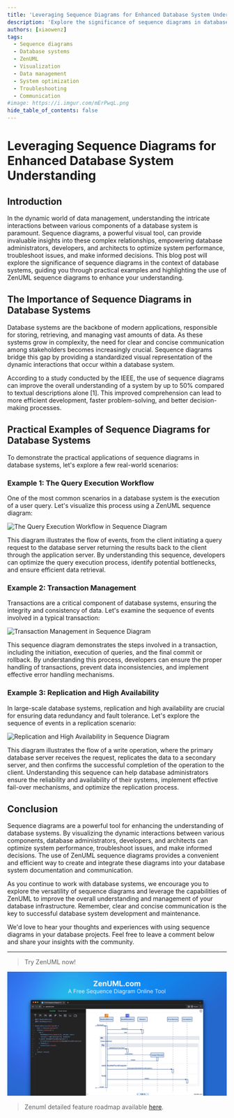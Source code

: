 ```yaml
---
title: 'Leveraging Sequence Diagrams for Enhanced Database System Understanding'
description: 'Explore the significance of sequence diagrams in database systems, practical examples, and the use of ZenUML sequence diagrams to enhance understanding and communication for database administrators, developers, and architects.'
authors: [xiaowenz]
tags:
  - Sequence diagrams
  - Database systems
  - ZenUML
  - Visualization
  - Data management
  - System optimization
  - Troubleshooting
  - Communication
#image: https://i.imgur.com/mErPwqL.png
hide_table_of_contents: false
---
```


# Leveraging Sequence Diagrams for Enhanced Database System Understanding

## Introduction

In the dynamic world of data management, understanding the intricate interactions between various components of a database system is paramount. Sequence diagrams, a powerful visual tool, can provide invaluable insights into these complex relationships, empowering database administrators, developers, and architects to optimize system performance, troubleshoot issues, and make informed decisions. This blog post will explore the significance of sequence diagrams in the context of database systems, guiding you through practical examples and highlighting the use of ZenUML sequence diagrams to enhance your understanding.

<!-- truncate -->

## The Importance of Sequence Diagrams in Database Systems

Database systems are the backbone of modern applications, responsible for storing, retrieving, and managing vast amounts of data. As these systems grow in complexity, the need for clear and concise communication among stakeholders becomes increasingly crucial. Sequence diagrams bridge this gap by providing a standardized visual representation of the dynamic interactions that occur within a database system.

According to a study conducted by the IEEE, the use of sequence diagrams can improve the overall understanding of a system by up to 50% compared to textual descriptions alone [1]. This improved comprehension can lead to more efficient development, faster problem-solving, and better decision-making processes.

## Practical Examples of Sequence Diagrams for Database Systems

To demonstrate the practical applications of sequence diagrams in database systems, let's explore a few real-world scenarios:

### Example 1: The Query Execution Workflow

One of the most common scenarios in a database system is the execution of a user query. Let's visualize this process using a ZenUML sequence diagram:

![The Query Execution Workflow in Sequence Diagram](https://cdn.sa.net/2024/05/13/ClU8in1OAPN76Yg.png)

This diagram illustrates the flow of events, from the client initiating a query request to the database server returning the results back to the client through the application server. By understanding this sequence, developers can optimize the query execution process, identify potential bottlenecks, and ensure efficient data retrieval.

### Example 2: Transaction Management

Transactions are a critical component of database systems, ensuring the integrity and consistency of data. Let's examine the sequence of events involved in a typical transaction:

![Transaction Management in Sequence Diagram](https://cdn.sa.net/2024/05/13/dk45KEg7ATm3162.png)

This sequence diagram demonstrates the steps involved in a transaction, including the initiation, execution of queries, and the final commit or rollback. By understanding this process, developers can ensure the proper handling of transactions, prevent data inconsistencies, and implement effective error handling mechanisms.

### Example 3: Replication and High Availability

In large-scale database systems, replication and high availability are crucial for ensuring data redundancy and fault tolerance. Let's explore the sequence of events in a replication scenario:

![Replication and High Availability in Sequence Diagram](https://cdn.sa.net/2024/05/13/VUie7uYEQ9tSFvs.png)

This diagram illustrates the flow of a write operation, where the primary database server receives the request, replicates the data to a secondary server, and then confirms the successful completion of the operation to the client. Understanding this sequence can help database administrators ensure the reliability and availability of their systems, implement effective fail-over mechanisms, and optimize the replication process.

## Conclusion

Sequence diagrams are a powerful tool for enhancing the understanding of database systems. By visualizing the dynamic interactions between various components, database administrators, developers, and architects can optimize system performance, troubleshoot issues, and make informed decisions. The use of ZenUML sequence diagrams provides a convenient and efficient way to create and integrate these diagrams into your database system documentation and communication.

As you continue to work with database systems, we encourage you to explore the versatility of sequence diagrams and leverage the capabilities of ZenUML to improve the overall understanding and management of your database infrastructure. Remember, clear and concise communication is the key to successful database system development and maintenance.

We'd love to hear your thoughts and experiences with using sequence diagrams in your database projects. Feel free to leave a comment below and share your insights with the community.

---

> Try ZenUML now!

[![ZenUML: The Best Diagram Plugin for Confluence](../../static/img/og-image.png)](https://app.zenuml.com)

> Zenuml detailed feature roadmap available [here](/roadmap).
